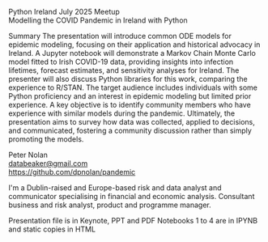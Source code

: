 Python Ireland July 2025 Meetup\
Modelling the COVID Pandemic in Ireland with Python

Summary
The presentation will introduce common ODE models for epidemic modeling, focusing on their application and historical advocacy in Ireland. A Jupyter notebook will demonstrate a Markov Chain Monte Carlo model fitted to Irish COVID-19 data, providing insights into infection lifetimes, forecast estimates, and sensitivity analyses for Ireland. The presenter will also discuss Python libraries for this work, comparing the experience to R/STAN. The target audience includes individuals with some Python proficiency and an interest in epidemic modeling but limited prior experience. A key objective is to identify community members who have experience with similar models during the pandemic. Ultimately, the presentation aims to survey how data was collected, applied to decisions, and communicated, fostering a community discussion rather than simply promoting the models.

Peter Nolan\
databeaker@gmail.com\
https://github.com/dpnolan/pandemic

I'm a Dublin-raised and Europe-based risk and data analyst and communicator specialising in financial and economic analysis.
Consultant business and risk analyst, product and programme manager.  

Presentation file is in Keynote, PPT and PDF
Notebooks 1 to 4 are in IPYNB and static copies in HTML
